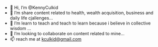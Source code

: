 - 👋 Hi, I’m @KennyCulkid
- 👀 I’m share content related to health, wealth acquisition, business and daily life cjallenges...
- 🌱 I’m learn to teach and teach to learn because i believe in collective wisdom ...
- 💞️ I’m looking to collaborate on content related to mine...
- 📫 reach me at kculkid@gmail.com

